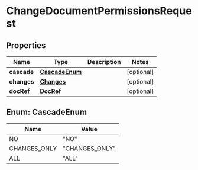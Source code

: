 # ChangeDocumentPermissionsRequest

## Properties
Name | Type | Description | Notes
------------ | ------------- | ------------- | -------------
**cascade** | [**CascadeEnum**](#CascadeEnum) |  |  [optional]
**changes** | [**Changes**](Changes.md) |  |  [optional]
**docRef** | [**DocRef**](DocRef.md) |  |  [optional]

<a name="CascadeEnum"></a>
## Enum: CascadeEnum
Name | Value
---- | -----
NO | &quot;NO&quot;
CHANGES_ONLY | &quot;CHANGES_ONLY&quot;
ALL | &quot;ALL&quot;
